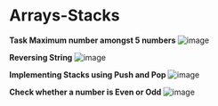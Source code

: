 # Arrays-Stacks
**Task Maximum number amongst 5 numbers**
![image](https://github.com/user-attachments/assets/4d5e3a89-e293-4c22-b9d3-1650541b0bcd)

**Reversing String**
![image](https://github.com/user-attachments/assets/4fe1fd11-d42a-4250-98c4-7fa6c9bde76e)

**Implementing Stacks using Push and Pop**
![image](https://github.com/user-attachments/assets/d626a556-ea73-4e1d-a39e-16f0b299b83b)

**Check whether a number is Even or Odd**
![image](https://github.com/user-attachments/assets/a2211381-0609-4f6f-87b5-b6a28b138e7e)
